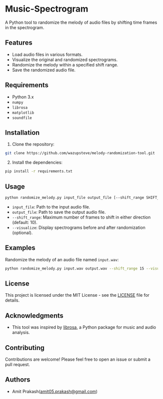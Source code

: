 # Music-Spectrogram
 A Python tool to randomize the melody of audio files by shifting time frames in the spectrogram.
 
## Features

- Load audio files in various formats.
- Visualize the original and randomized spectrograms.
- Randomize the melody within a specified shift range.
- Save the randomized audio file.

## Requirements

- Python 3.x
- `numpy`
- `librosa`
- `matplotlib`
- `soundfile`

## Installation

1. Clone the repository:

```bash
git clone https://github.com/wazupsteve/melody-randomization-tool.git
```

2. Install the dependencies:

```bash
pip install -r requirements.txt
```

## Usage

```bash
python randomize_melody.py input_file output_file [--shift_range SHIFT_RANGE] [--visualize]
```

- `input_file`: Path to the input audio file.
- `output_file`: Path to save the output audio file.
- `--shift_range`: Maximum number of frames to shift in either direction (default: 10).
- `--visualize`: Display spectrograms before and after randomization (optional).

## Examples

Randomize the melody of an audio file named `input.wav`:

```bash
python randomize_melody.py input.wav output.wav --shift_range 15 --visualize
```

## License

This project is licensed under the MIT License - see the [LICENSE](LICENSE) file for details.

## Acknowledgments

- This tool was inspired by [librosa](https://librosa.org/), a Python package for music and audio analysis.

## Contributing

Contributions are welcome! Please feel free to open an issue or submit a pull request.

## Authors

- Amit Prakash(amit05.prakash@gmail.com)
